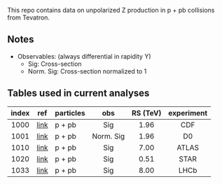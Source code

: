 This repo contains data on unpolarized Z production in p + pb collisions from Tevatron.

## Notes

* Observables: (always differential in rapidity Y) 
  * Sig:        Cross-section
  * Norm. Sig:  Cross-section normalized to 1

## Tables used in current analyses

| index | ref                    | particles | obs        | RS (TeV)  | experiment   |
| :--:  | :--:                   | :--       | :--:       | :--:      | :--:         |
| 1000  | [link][ref1000]        | p + pb    | Sig        | 1.96      | CDF          |
| 1001  | [link][ref1001]        | p + pb    | Norm. Sig  | 1.96      | D0           |
| 1010  | [link][ref1010]        | p + pb    | Sig        | 7.00      | ATLAS        |
| 1020  | [link][ref1020]        | p + pb    | Sig        | 0.51      | STAR         |
| 1033  | [link][ref1033]        | p + pb    | Sig        | 8.00      | LHCb         |


[ref1000]: https://inspirehep.net/literature/856131
[ref1001]: https://inspirehep.net/literature/744624
[ref1010]: https://inspirehep.net/literature/928289
[ref1020]: https://inspirehep.net/literature/1829350
[ref1033]: https://inspirehep.net/literature/1406555










